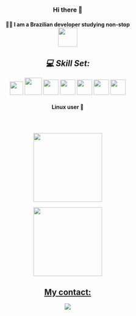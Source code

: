 
<div align='center'>

### Hi there 👋

#### 👨‍💻 I am a Brazilian developer studying non-stop<br>   <img height="50em" align="center" src="https://static.imasters.com.br/wp-content/uploads/2015/11/4_Progresso4.gif">

</div>

<div align='center'>
   
   
##  *💻 Skill Set:*
   <img width="35px" src="https://cdn.jsdelivr.net/gh/devicons/devicon/icons/html5/html5-plain.svg"/>
   <img width="45px" src="https://cdn.jsdelivr.net/gh/devicons/devicon/icons/css3/css3-original-wordmark.svg"/>
   <img width="40px" src="https://cdn.jsdelivr.net/gh/devicons/devicon/icons/python/python-original-wordmark.svg"/> 
   <img width="40px"src="https://cdn.jsdelivr.net/gh/devicons/devicon/icons/javascript/javascript-original.svg"/>
   <img width="40px"src="https://cdn-icons-png.flaticon.com/512/1126/1126012.png"/>
   <img width="40px"src="https://cdn-icons-png.flaticon.com/512/919/919837.png"/>
   <img width="40px"src="https://cdn-icons-png.flaticon.com/512/5968/5968381.png"/>

#### Linux user :penguin:
</div>

<div>
   
   ##
   
</div><br>
<div align="center">
   
  <a href="https://github.com/higordevv">
     
  <img align='center' height="180em" src="https://github-readme-stats.vercel.app/api?username=higordevv&show_icons=true&theme=blue-green&include_all_commits=true&count_private=true"/><br>
     
  <img align="center" height="180em" src="https://github-readme-stats.vercel.app/api/top-langs/?username=higordevv&layout=compact&langs_count=7&theme=blue-green"/>
     
</div>

<div align="center"> 
   
##  My contact:  
   
   <a href='https://t.me/higorkk'><img src='https://img.shields.io/badge/Telegram-2CA5E0?style=for-the-badge&logo=telegram&logoColor=white'></a>
   </div>










          
